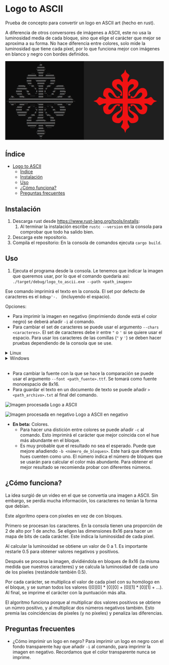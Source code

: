 # Logo to ASCII

Prueba de concepto para convertir un logo en ASCII art (hecho en rust).

A diferencia de otros conversores de imágenes a ASCII, este no usa la luminosidad media de cada bloque, sino que elige el carácter que mejor se aproxima a su forma. No hace diferencia entre colores, solo mide la luminosidad que tiene cada píxel, por lo que funciona mejor con imágenes en blanco y negro con bordes definidos.

![Cruz de Calatrava](./images/cruz.png)

## Índice
- [Logo to ASCII](#logo-to-ascii)
  - [Índice](#índice)
  - [Instalación](#instalación)
  - [Uso](#uso)
  - [¿Cómo funciona?](#cómo-funciona)
  - [Preguntas frecuentes](#preguntas-frecuentes)

## Instalación

1. Descarga rust desde https://www.rust-lang.org/tools/installs:
   1. Al terminar la instalación escribe `rustc --version` en la consola para comprobar que todo ha salido bien.
2. Descarga este repositorio.
3. Compila el repositorio: En la consola de comandos ejecuta `cargo build`.

## Uso

1. Ejecuta el programa desde la consola. Le tenemos que indicar la imagen que queremos usar, por lo que el comando quedaría así:
   ```./target/debug/logo_to_ascii.exe --path <path_imagen>```

Ese comando imprimirá el texto en la consola. El set por defecto de caracteres es el `8dbqp'·. ` (incluyendo el espacio).

Opciones:
* Para imprimir la imagen en negativo (imprimiendo donde está el color negro) se deberá añadir `-i` al comando.
* Para cambiar el set de caracteres se puede usar el argumento `--chars <caracteres>`. El set de caracteres debe ir entre `"` o `'` si se quiere usar el espacio. 
Para usar los caracteres de las comillas (`"` y `'`) se deben hacer pruebas dependiendo de la consola que se use.

<details>
<summary>Linux</summary>

Se puede usar la barra invertida sin nungún problema: `--chars "chars'\""` usará `chars"'`.

</details>

<details>
<summary>Windows</summary>

* Powershell: `--chars "chars' \"` usará `chars' "`. Siempre tiene que haber un espacio antes de `\`. Si no, tomará `\` como carácter.
* CMD: `--chars "chars'\"` usará `chars'"`.

</details>
<br>

* Para cambiar la fuente con la que se hace la comparación se puede usar el argumento `--font <path_fuente>.ttf`. Se tomará como fuente monoespacio de 8x16.
* Para guardar el texto en un documento de texto se puede añadir `> <path_archivo>.txt` al final del comando.

![Imagen procesada](./images/image.png)
Logo a ASCII

![Imagen procesada en negativo](./images/image-i.png)
Logo a ASCII en negativo

* **En beta:** Colores.
  * Para hacer una distición entre colores se puede añadir `-c` al comando. Esto imprimirá el carácter que mejor coincida con el hue más abundante en el bloque.
  * Es muy probable que el resultado no sea el esperado. Puede que mejore añadiendo `-b <número_de_bloques>`. Este hará que diferentes hues cuenten como uno. El número indica el número de bloques que se usarán para calcular el color más abundante. Para obtener el mejor resultado se recomienda probar con diferentes números.

## ¿Cómo funciona?

La idea surgió de un video en el que se convertía una imagen a ASCII. Sin embargo, se perdía mucha información, los caracteres no tenían la forma que debían.

Este algoritmo opera con píxeles en vez de con bloques.

Primero se procesan los caracteres. En la consola tienen una proporción de 2 de alto por 1 de ancho. Se eligen las dimensiones 8x16 para hacer un mapa de bits de cada carácter. Este indica la luminosidad de cada píxel.

Al calcular la luminosidad se obtiene un valor de 0 a 1. Es importante restarle 0.5 para obtener valores negativos y positivos.

Después se procesa la imagen, dividiéndola en bloques de 8x16 (la misma medida que nuestros caracteres) y se calcula la luminosidad de cada uno de los píxeles (restándole también 0.5). 

Por cada carácter, se multiplica el valor de cada píxel con su homólogo en el bloque, y se suman todos los valores ([0][0] * [0][0] + [0][1] * [0][1] + ...). Al final, se imprime el carácter con la puntuación más alta.

El algoritmo funciona porque al multiplicar dos valores positivos se obtiene un númro positivo, y al multiplicar dos números negativos también. Esto premia las coincidencias de píxeles (y no píxeles) y penaliza las diferencias.

## Preguntas frecuentes

* ¿Cómo imprimir un logo en negro?
  Para imprimir un logo en negro con el fondo transparente hay que añadir `-i` al comando, para imprimir la imagen en negativo. Recordamos que el color transparente nunca se imprime.